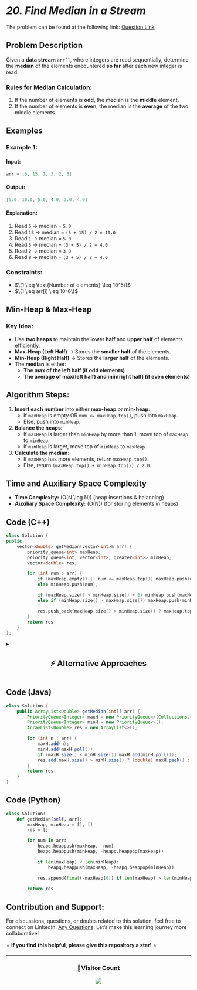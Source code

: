 # _20. Find Median in a Stream_

The problem can be found at the following link: [Question Link](https://www.geeksforgeeks.org/problems/find-median-in-a-stream-1587115620/1)

## **Problem Description**

Given a **data stream** `arr[]`, where integers are read sequentially, determine the **median** of the elements encountered **so far** after each new integer is read.

### **Rules for Median Calculation:**

1. If the number of elements is **odd**, the median is the **middle** element.
2. If the number of elements is **even**, the median is the **average** of the two middle elements.

## **Examples**

### **Example 1:**

#### **Input:**

```cpp
arr = [5, 15, 1, 3, 2, 8]
```

#### **Output:**

```cpp
[5.0, 10.0, 5.0, 4.0, 3.0, 4.0]
```

#### **Explanation:**

1. Read `5` → median = `5.0`
2. Read `15` → median = `(5 + 15) / 2 = 10.0`
3. Read `1` → median = `5.0`
4. Read `3` → median = `(3 + 5) / 2 = 4.0`
5. Read `2` → median = `3.0`
6. Read `8` → median = `(3 + 5) / 2 = 4.0`

### **Constraints:**

- $\(1 \leq \text{Number of elements} \leq 10^5\)$
- $\(1 \leq arr[i] \leq 10^6\)$

## **Min-Heap & Max-Heap**

### **Key Idea:**

- Use **two heaps** to maintain the **lower half** and **upper half** of elements efficiently.
- **Max-Heap (Left Half)** → Stores the **smaller half** of the elements.
- **Min-Heap (Right Half)** → Stores the **larger half** of the elements.
- The **median** is either:
  - **The max of the left half (if odd elements)**
  - **The average of max(left half) and min(right half) (if even elements)**

## **Algorithm Steps:**

1. **Insert each number** into either **max-heap** or **min-heap**:
   - If `maxHeap` is empty OR `num <= maxHeap.top()`, push into `maxHeap`.
   - Else, push into `minHeap`.
2. **Balance the heaps**:
   - If `maxHeap` is larger than `minHeap` by more than 1, move top of `maxHeap` to `minHeap`.
   - If `minHeap` is larger, move top of `minHeap` to `maxHeap`.
3. **Calculate the median**:
   - If `maxHeap` has more elements, return `maxHeap.top()`.
   - Else, return `(maxHeap.top() + minHeap.top()) / 2.0`.

## **Time and Auxiliary Space Complexity**

- **Time Complexity:** \(O(N \log N)\) (heap insertions & balancing)
- **Auxiliary Space Complexity:** \(O(N)\) (for storing elements in heaps)

## **Code (C++)**

```cpp
class Solution {
public:
    vector<double> getMedian(vector<int>& arr) {
        priority_queue<int> maxHeap;
        priority_queue<int, vector<int>, greater<int>> minHeap;
        vector<double> res;

        for (int num : arr) {
            if (maxHeap.empty() || num <= maxHeap.top()) maxHeap.push(num);
            else minHeap.push(num);

            if (maxHeap.size() > minHeap.size() + 1) minHeap.push(maxHeap.top()), maxHeap.pop();
            else if (minHeap.size() > maxHeap.size()) maxHeap.push(minHeap.top()), minHeap.pop();

            res.push_back(maxHeap.size() > minHeap.size() ? maxHeap.top() : (maxHeap.top() + minHeap.top()) / 2.0);
        }
        return res;
    }
};
```

<details>
  <summary><h2 align="center">⚡ Alternative Approaches</h2></summary>

## **2️⃣ Balanced BST (O(N log N) Time, O(N) Space)**

1. Use **Balanced BST (TreeSet in Java, SortedList in Python)**.
2. Keep two halves of elements.
3. Median = **Middle Element (odd) / Average of Two (even).**

```cpp
class Solution {
public:
    multiset<int> left, right;

    void insert(int num) {
        if (left.empty() || num <= *left.rbegin()) left.insert(num);
        else right.insert(num);

        if (left.size() > right.size() + 1) right.insert(*left.rbegin()), left.erase(prev(left.end()));
        else if (right.size() > left.size()) left.insert(*right.begin()), right.erase(right.begin());
    }

    vector<double> getMedian(vector<int>& arr) {
        vector<double> res;
        for (int num : arr) {
            insert(num);
            res.push_back(left.size() > right.size() ? *left.rbegin() : (*left.rbegin() + *right.begin()) / 2.0);
        }
        return res;
    }
};
```

🔹 **Pros:** Balanced approach, works well for dynamic insertions.  
🔹 **Cons:** Slightly slower than heaps due to extra balancing.

## **3️⃣ Brute Force (O(N²) Time, O(N) Space)**

1. Sort list every time a new element arrives.
2. Find median from sorted list.

```cpp
class Solution {
public:
    vector<double> getMedian(vector<int>& arr) {
        vector<int> sorted;
        vector<double> res;

        for (int num : arr) {
            sorted.insert(lower_bound(sorted.begin(), sorted.end(), num), num);
            int n = sorted.size();
            res.push_back(n % 2 ? sorted[n / 2] : (sorted[n / 2 - 1] + sorted[n / 2]) / 2.0);
        }
        return res;
    }
};
```

🔹 **Pros:** Simple and easy to understand.  
🔹 **Cons:** **Very slow (`O(N²)`)**, impractical for large data.

## **📊 Comparison of Approaches**

| **Approach**               | ⏱️ **Time Complexity** | 🗂️ **Space Complexity** | ✅ **Pros**                        | ⚠️ **Cons**               |
| -------------------------- | ---------------------- | ----------------------- | ---------------------------------- | ------------------------- |
| **Heap (Priority Queue)**  | 🟢 `O(N log N)`        | 🟡 `O(N)`               | Best runtime & simple to implement | Uses extra space          |
| **Balanced BST (TreeSet)** | 🟡 `O(N log N)`        | 🟡 `O(N)`               | Balanced and good for dynamic data | Slightly slower           |
| **Brute Force (Sorting)**  | 🔴 `O(N²)`             | 🟡 `O(N)`               | Simple & easy to understand        | **Very slow for large N** |

## **💡 Best Choice?**

- ✅ **For best efficiency:** **Min-Heap (`O(N log N)`)**.
- ✅ **For handling dynamic updates:** **Balanced BST (`O(N log N)`)**.
- ✅ **For small input sizes:** **Brute Force (`O(N²)`)**.

</details>

## **Code (Java)**

```java
class Solution {
    public ArrayList<Double> getMedian(int[] arr) {
        PriorityQueue<Integer> maxH = new PriorityQueue<>(Collections.reverseOrder());
        PriorityQueue<Integer> minH = new PriorityQueue<>();
        ArrayList<Double> res = new ArrayList<>();

        for (int n : arr) {
            maxH.add(n);
            minH.add(maxH.poll());
            if (maxH.size() < minH.size()) maxH.add(minH.poll());
            res.add(maxH.size() > minH.size() ? (double) maxH.peek() : (maxH.peek() + minH.peek()) / 2.0);
        }
        return res;
    }
}
```

## **Code (Python)**

```python
class Solution:
    def getMedian(self, arr):
        maxHeap, minHeap = [], []
        res = []

        for num in arr:
            heapq.heappush(maxHeap, -num)
            heapq.heappush(minHeap, -heapq.heappop(maxHeap))

            if len(maxHeap) < len(minHeap):
                heapq.heappush(maxHeap, -heapq.heappop(minHeap))

            res.append(float(-maxHeap[0]) if len(maxHeap) > len(minHeap) else (-maxHeap[0] + minHeap[0]) / 2.0)

        return res
```

## **Contribution and Support:**

For discussions, questions, or doubts related to this solution, feel free to connect on LinkedIn: [Any Questions](https://www.linkedin.com/in/patel-hetkumar-sandipbhai-8b110525a/). Let’s make this learning journey more collaborative!

⭐ **If you find this helpful, please give this repository a star!** ⭐

---

<div align="center">
  <h3><b>📍Visitor Count</b></h3>
</div>

<p align="center">
  <img src="https://visitor-badge.laobi.icu/badge?page_id=Hunterdii.GeeksforGeeks-POTD" />
</p>
